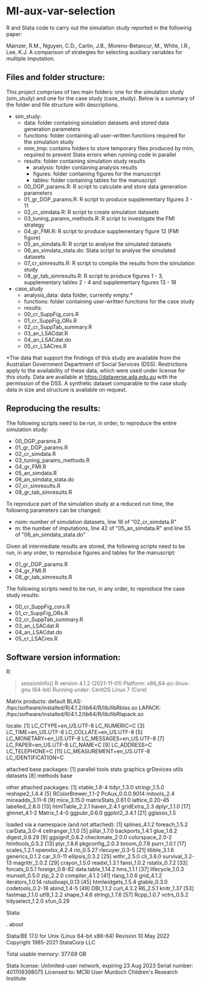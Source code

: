 # MI-aux-var-selection

R and Stata code to carry out the simulation study reported in the following paper:

Mainzer, R.M., Nguyen, C.D., Carlin, J.B., Moreno-Betancur, M., White, I.R., Lee, K.J. A comparison of strategies for selecting auxiliary variables for multiple imputation. 

Files and folder structure:
---------------------------

This project comprises of two main folders: one for the simulation study (sim_study) and one for the case study (case_study). Below is a summary of the folder and file structure with descriptions.

- sim_study: 
    - data: folder containing simulation datasets and stored data generation parameters
    - functions: folder containing all user-written functions required for the simulation study
    - mim_tmp: contains folders to store temporary files produced by mim, required to prevent Stata errors when running code in parallel
    - results: folder containing simulation study results
        - analysis: folder containing analysis results 
        - figures: folder containing figures for the manuscript
        - tables: folder containing tables for the manuscript
    - 00_DGP_params.R: R script to calculate and store data generation parameters
    - 01_gr_DGP_params.R: R script to produce supplementary figures 3 - 11
    - 02_cr_simdata.R: R script to create simulation datasets
    - 03_tuning_params_methods.R: R script to investigate the FMI strategy
    - 04_gr_FMI.R: R script to produce supplementary figure 12 (FMI figure)
    - 05_an_simdata.R: R script to analyse the simulated datasets
    - 06_an_simdata_stata.do: Stata script to analyse the simulated datasets
    - 07_cr_simresults.R: R script to compile the results from the simulation study
    - 08_gr_tab_simresults.R: R script to produce figures 1 - 3, supplementary tables 2 - 4 and supplementary figures 13 - 18
- case_study 
    - analysis_data: data folder, currently empty.* 
    - functions: folder containing user-written functions for the case study
    - results:
    - 00_cr_SuppFig_cors.R
    - 01_cr_SuppFig_ORs.R
    - 02_cr_SuppTab_summary.R
    - 03_an_LSACdat.R
    - 04_an_LSACdat.do
    - 05_cr_LSACres.R

*The data that support the findings of this study are available from the Australian Government Department of Social Services (DSS). Restrictions apply to the availability of these data, which were used under license for this study. Data are available at https://dataverse.ada.edu.au with the permission of the DSS. A synthetic dataset comparable to the case study data in size and structure is available on request. 

Reproducing the results:
------------------------

The following scripts need to be run, in order, to reproduce the entire simulation study:
  - 00_DGP_params.R
  - 01_gr_DGP_params.R
  - 02_cr_simdata.R
  - 03_tuning_params_methods.R
  - 04_gr_FMI.R
  - 05_an_simdata.R
  - 06_an_simdata_stata.do
  - 07_cr_simresults.R
  - 08_gr_tab_simresults.R

To reproduce part of the simulation study at a reduced run time, the following parameters can be changed: 
  - nsim: number of simulation datasets, line 18 of "02_cr_simdata.R"
  - m: the number of imputations, line 42 of "05_an_simdata.R" and line 55 of "06_an_simdata_stata.do"

Given all intermediate results are stored, the following scripts need to be run, in any order, to reproduce figures and tables for the manuscript:
  - 01_gr_DGP_params.R
  - 04_gr_FMI.R
  - 08_gr_tab_simresults.R

The following scripts need to be run, in any order, to reproduce the case study results:
  - 00_cr_SuppFig_cors.R
  - 01_cr_SuppFig_ORs.R
  - 02_cr_SuppTab_summary.R
  - 03_an_LSACdat.R
  - 04_an_LSACdat.do
  - 05_cr_LSACres.R

Software version information: 
-----------------------------

R:

> sessionInfo()
R version 4.1.2 (2021-11-01)
Platform: x86_64-pc-linux-gnu (64-bit)
Running under: CentOS Linux 7 (Core)

Matrix products: default
BLAS:   /hpc/software/installed/R/4.1.2/lib64/R/lib/libRblas.so
LAPACK: /hpc/software/installed/R/4.1.2/lib64/R/lib/libRlapack.so

locale:
 [1] LC_CTYPE=en_US.UTF-8       LC_NUMERIC=C
 [3] LC_TIME=en_US.UTF-8        LC_COLLATE=en_US.UTF-8
 [5] LC_MONETARY=en_US.UTF-8    LC_MESSAGES=en_US.UTF-8
 [7] LC_PAPER=en_US.UTF-8       LC_NAME=C
 [9] LC_ADDRESS=C               LC_TELEPHONE=C
[11] LC_MEASUREMENT=en_US.UTF-8 LC_IDENTIFICATION=C

attached base packages:
[1] parallel  tools     stats     graphics  grDevices utils     datasets
[8] methods   base

other attached packages:
 [1] xtable_1.8-4       tidyr_1.3.0        stringr_1.5.0      reshape2_1.4.4
 [5] RColorBrewer_1.1-2 PcAux_0.0.0.9014   mitools_2.4        miceadds_3.11-6
 [9] mice_3.15.0        matrixStats_0.61.0 lattice_0.20-45    labelled_2.8.0
[13] htmlTable_2.2.1    haven_2.4.1        gridExtra_2.3      dplyr_1.1.0
[17] glmnet_4.1-2       Matrix_1.4-0       ggpubr_0.6.0       ggplot2_3.4.1
[21] gglasso_1.5

loaded via a namespace (and not attached):
 [1] splines_4.1.2     foreach_1.5.2     carData_3.0-4     cellranger_1.1.0
 [5] pillar_1.7.0      backports_1.4.1   glue_1.6.2        digest_0.6.29
 [9] ggsignif_0.6.2    checkmate_2.0.0   colorspace_2.0-2  htmltools_0.5.2
[13] plyr_1.8.6        pkgconfig_2.0.3   broom_0.7.8       purrr_1.0.1
[17] scales_1.2.1      openxlsx_4.2.4    rio_0.5.27        rlecuyer_0.3-5
[21] tibble_3.1.6      generics_0.1.2    car_3.0-11        ellipsis_0.3.2
[25] withr_2.5.0       cli_3.6.0         survival_3.2-13   magrittr_2.0.2
[29] crayon_1.5.0      readxl_1.3.1      fansi_1.0.2       rstatix_0.7.2
[33] forcats_0.5.1     foreign_0.8-82    data.table_1.14.2 hms_1.1.1
[37] lifecycle_1.0.3   munsell_0.5.0     zip_2.2.0         compiler_4.1.2
[41] rlang_1.0.6       grid_4.1.2        iterators_1.0.14  rstudioapi_0.13
[45] htmlwidgets_1.5.4 gtable_0.3.0      codetools_0.2-18  abind_1.4-5
[49] DBI_1.1.2         curl_4.3.2        R6_2.5.1          knitr_1.37
[53] fastmap_1.1.0     utf8_1.2.2        shape_1.4.6       stringi_1.7.6
[57] Rcpp_1.0.7        vctrs_0.5.2       tidyselect_1.2.0  xfun_0.29

Stata: 

. about

Stata/BE 17.0 for Unix (Linux 64-bit x86-64)
Revision 10 May 2022
Copyright 1985-2021 StataCorp LLC

Total usable memory: 377.69 GB

Stata license: Unlimited-user network, expiring 23 Aug 2023
Serial number: 401709398075
  Licensed to: MCRI User
               Murdoch Children's Research Institute

